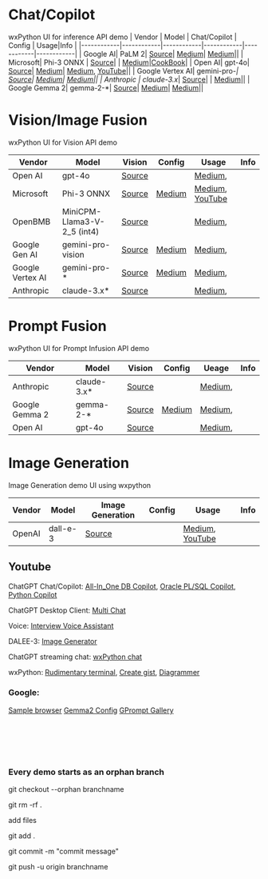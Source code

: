 # Chat/Copilot
wxPython UI for inference API demo
| Vendor   | Model   | Chat/Copilot | Config | Usage|Info | 
|------------|------------|------------|------------|------------|------------|
| Google AI| PaLM 2| [Source](https://github.com/myaichat/wxchat/blob/google_palm_copilot/google_palm_copilot.py)| [Medium](https://medium.com/p/ec1b62354bfa)| [Medium](https://medium.com/@alexbuzunov/introducing-palm-2-copilot-your-google-ai-powered-coding-assistant-1dddbf4fc1d0)|[]()|
| Microsoft| Phi-3 ONNX | [Source](https://github.com/myaichat/wxchat/blob/phy3_copilot/phi3_copilot.py)| []()| [Medium](https://github.com/microsoft/Phi-3CookBook?WT.mc_id=aiml-138114-kinfeylo)|[CookBook](https://github.com/microsoft/Phi-3CookBook?WT.mc_id=aiml-138114-kinfeylo)|
| Open AI| gpt-4o| [Source](https://github.com/myaichat/wxchat/blob/feature/poor_mans_copilot/poor_mans/copilot/7d_copilot.py)| [Medium](https://medium.com/p/ec1b62354bfa)| [Medium](https://medium.com/p/6f03ca3b5569), [YouTube](https://www.youtube.com/watch?v=Yh1_YGSjTVQ&t=14s)|[]()|
| Google Vertex AI| gemini-pro-*| [Source](https://github.com/myaichat/wxchat/blob/google_vertexai_copilot/google_vertexai_copilot.py)| [Medium](https://medium.com/p/aa05cb233f2f)| [Medium](https://medium.com/p/4b06f4f19937)|[]()|
| Anthropic | claude-3.x*| [Source](https://github.com/myaichat/wxchat/blob/claude_copilot/claude_copilot.py)| []()| [Medium](https://medium.com/p/6d295d10e357)|[]()|
| Google Gemma 2| gemma-2-*| [Source](https://github.com/myaichat/wxchat/blob/google_gemma/google_gemma_copilot.py)| [Medium](https://medium.com/p/0d7dc430b72c)| [Medium](https://medium.com/p/4bd85eb997ec)|[]()|








# Vision/Image Fusion
wxPython UI for Vision API demo

| Vendor   | Model   | Vision | Config | Usage|Info | 
|------------|------------|------------|------------|------------|------------|
| Open AI| gpt-4o | [Source](https://github.com/myaichat/wxchat/blob/gpt4_vision/gpt4_vision.py)| []()| [Medium](https://medium.com/p/2031397e3ceb), []()|
| Microsoft| Phi-3 ONNX | [Source](https://github.com/myaichat/wxchat/blob/phy3_vision/phy3_vision.py)| [Medium](https://medium.com/p/affb8f129332)| [Medium](https://medium.com/p/2d5dd6c0de2d), [YouTube](https://www.youtube.com/watch?v=dQM7_tNfkjs&t=1s)|[]()|
| OpenBMB| MiniCPM-Llama3-V-2_5 (int4) | [Source](https://github.com/myaichat/wxchat/blob/minicpm_vision/minicpm_vision.py)| []()| [Medium](https://medium.com/p/42bf91aa1c86), []()|[]()|
| Google Gen AI| gemini-pro-vision | [Source](https://github.com/myaichat/wxchat/blob/google_vision/google_vision.py)| [Medium](https://medium.com/p/aa05cb233f2f)| [Medium](https://medium.com/p/c75adecb16eb), []()|[]()|
| Google Vertex AI| gemini-pro-* | [Source](https://github.com/myaichat/wxchat/blob/google_vertexai_vision/google_vertexai_vision.py)| [Medium](https://medium.com/p/aa05cb233f2f)| [Medium](https://medium.com/p/0d3e1c0e1fb1), []()|[]()|
| Anthropic | claude-3.x* | [Source](https://github.com/myaichat/wxchat/blob/claude_vision/claude_vision.py)| []()| [Medium](https://medium.com/p/1e0f89300754), []()|[]()|


# Prompt Fusion
wxPython UI for Prompt Infusion API demo

| Vendor   | Model   | Vision | Config | Ueage|Info | 
|------------|------------|------------|------------|------------|------------|
| Anthropic | claude-3.x* | [Source](https://github.com/myaichat/wxchat/blob/claude_prompt_fusion/claude_prompt_fusion.py)| []()| [Medium](https://medium.com/p/4bd85eb997ec), []()|[]()|
| Google Gemma 2| gemma-2-* | [Source](https://github.com/myaichat/wxchat/blob/gemma_prompt_fusion/include/Prompt/Google_Gemma_Prompt.py)| [Medium](https://medium.com/p/0d7dc430b72c)| [Medium](https://medium.com/p/40e30431d9ac), []()|[]()|
|  Open AI| gpt-4o | [Source](https://github.com/myaichat/wxchat/blob/gpt4_prompt_infuser/gpt4_prompt_infuser.py)| []()| [Medium](https://medium.com/me/stats/post/d8b41ec9e482), []()|[]()|





# Image Generation
Image Generation demo UI using wxpython

| Vendor   | Model   | Image Generation | Config | Usage|Info | 
|------------|------------|------------|------------|------------|------------|
| OpenAI| dall-e-3 | [Source](https://github.com/myaichat/wxchat/blob/create_dalee_image/image/create_dalee_image/7awx_any.py)| []()| [Medium](https://medium.com/p/70f457c2e851), [YouTube](https://www.youtube.com/watch?v=QlUF6PXgLOo&t=36s)|[]()|



## Youtube

ChatGPT Chat/Copilot: [All-In_One DB Copilot](https://www.youtube.com/watch?v=DdMXzxL0VBo&t=2s),  [Oracle PL/SQL Copilot](https://www.youtube.com/watch?v=v0Pnl-bAm9c),  [Python Copilot](https://www.youtube.com/watch?v=Yh1_YGSjTVQ&t=14s)

ChatGPT Desktop Client: [Multi Chat](https://www.youtube.com/watch?v=iTnSehOSrg8&t=209s)

Voice: [Interview Voice Assistant](https://www.youtube.com/watch?v=tgAFRJ-jb3s&t=4s)


DALEE-3: [Image Generator](https://www.youtube.com/watch?v=QlUF6PXgLOo&t=36s)

ChatGPT streaming chat: [wxPython chat](https://www.youtube.com/watch?v=Jb886h3kZGE&t=643s)


wxPython: [Rudimentary terminal](https://www.youtube.com/watch?v=odpbWfRmvDU), [Create gist](https://www.youtube.com/watch?v=FFqcDB1Yytw),  [Diagrammer](https://www.youtube.com/watch?v=TdXTu1l2Rz0&t=18s)




### Google: 
[Sample browser](https://cloud.google.com/docs/samples)  [Gemma2 Config](https://medium.com/p/0d7dc430b72c)    [GPrompt Gallery](https://console.cloud.google.com/vertex-ai/generative/prompt-gallery?_ga=2.197961389.362164277.1719958699-521879258.1717807561&project=spatial-flag-427113-n0) 













<br>
<br>
<br>
<br>

### Every demo starts as an orphan branch

git checkout --orphan branchname

git rm -rf .
 

add files

 

git add .

git commit -m "commit message"

git push -u origin branchname
